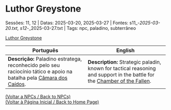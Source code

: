 
# Luthor Greystone

Sessões: 11, 12 | Datas: 2025-03-20, 2025-03-27 | Fontes: s11_-_2025-03-20.txt, s12_-_2025-03-27.txt | Tags: npc, paladino, subterrâneo

[Luthor Greystone](luthor_greystone.png)

| Português | English |
|-----------|---------|
| **Descrição:** Paladino estratega, reconhecido pelo seu raciocínio tático e apoio na batalha pela [Câmara dos Caídos](ruinas_do_forte_da_casa_vanthir.md). | **Description:** Strategic paladin, known for tactical reasoning and support in the battle for the [Chamber of the Fallen](ruinas_do_forte_da_casa_vanthir.md). |

[(Voltar a NPCs / Back to NPCs)](npcs_list.md)  
[(Voltar à Página Inicial / Back to Home Page)](home.md)



















